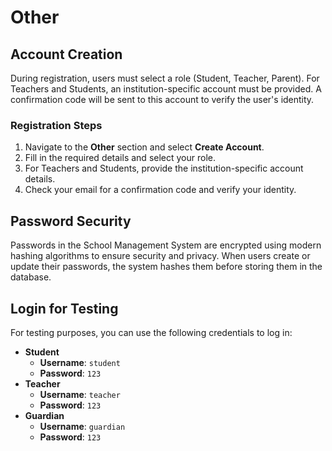 # Other

## Account Creation

During registration, users must select a role (Student, Teacher, Parent). For Teachers and Students, an institution-specific account must be provided. A confirmation code will be sent to this account to verify the user's identity.

### Registration Steps
1. Navigate to the **Other** section and select **Create Account**.
2. Fill in the required details and select your role.
3. For Teachers and Students, provide the institution-specific account details.
4. Check your email for a confirmation code and verify your identity.

## Password Security

Passwords in the School Management System are encrypted using modern hashing algorithms to ensure security and privacy. When users create or update their passwords, the system hashes them before storing them in the database.

## Login for Testing

For testing purposes, you can use the following credentials to log in:

- **Student**
  - **Username**: `student`
  - **Password**: `123`
- **Teacher**
  - **Username**: `teacher`
  - **Password**: `123`
- **Guardian**
  - **Username**: `guardian`
  - **Password**: `123`

